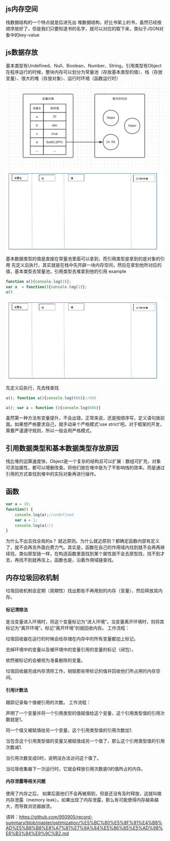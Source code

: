 ## js内存空间
栈数据结构的一个特点就是后进先出
堆数据结构，好比书架上的书，虽然已经按顺序放好了，但是我们只要知道书的名字，就可以对应的取下来，类似于JSON对象中的key-value
## js数据存放
基本类型有Undefined、Null、Boolean、Number、String，引用类型有Object
在程序运行的时候，整块内存可以划分为常量池（存放基本类型的值）、栈（存放变量）、很大的堆（存放对象）、运行时环境（函数运行时）
![](./images/memory-1.png)
![](./images/memory-2.png)
基本数据类型的值是直接在常量池里面可以拿到，而引用类型是拿到的是对象的引用
先定义后执行，其实就是在栈中先开辟一块内存空间，然后在拿到他所对应的值，基本类型去常量池，引用类型去堆拿到他的引用
example
```js
function a(){console.log(2)};
var a  = function(){console.log(1)};
a()
```
![](./images/memory-2.png)
先定义后执行，先去栈查找
```js
a(); function a(){console.log(666)}//666
```
```js
a(); var a = function (){console.log(666)}
```
虽然第一种方法有变量提升，不会出错，正常来说，还是按顺序写，定义语句放前面。如果想严格要求自己，就手动来个严格模式‘use strict’吧。对于框架的开发，需要严谨遵守规则，所以一般会用严格模式。
## 引用数据类型和基本数据类型存放原因
栈比堆的运算速度快，Object是一个复杂的结构且可以扩展：数组可扩充，对象可添加属性，都可以增删改查。将他们放在堆中是为了不影响栈的效率。而是通过引用的方式查找到堆中的实际对象再进行操作。
## 函数
```js
var a = 10;
function() {
	console.log(a);//undefined
	var a = 1;
	console.log(a)//1
}
```
为什么不出去找全局的a？ 
就近原则。为什么就近原则？都确定函数内部有定义了，就不会再去外面白费力气。其实是，函数在自己的作用域内找到就不会再再继续找，类似原型链一样，在构造函数里面找到某个属性就不会去原型找，找不到才去，再找不到就再往上。函数也是，沿着作用域链查找。
## 内存垃圾回收机制
垃圾回收机制会定期（周期性）找出那些不再用到的内存（变量），然后释放其内存。
#### 标记清除法
是当变量进入环境时，将这个变量标记为“进入环境”。当变量离开环境时，则将其标记为“离开环境”。标记“离开环境”的就回收内存。
工作流程：

垃圾回收器在运行的时候会给存储在内存中的所有变量都加上标记。

去掉环境中的变量以及被环境中的变量引用的变量的标记（闭包）。

依然被标记的会被视为准备删除的变量。

垃圾回收器完成内存清除工作，销毁那些带标记的值并回收他们所占用的内存空间。
#### 引用计数法
跟踪记录每个值被引用的次数。
工作流程：

声明了一个变量并将一个引用类型的值赋值给这个变量，这个引用类型值的引用次数就是1。

同一个值又被赋值给另一个变量，这个引用类型值的引用次数加1.

当包含这个引用类型值的变量又被赋值成另一个值了，那么这个引用类型值的引用次数减1.

当引用次数变成0时，说明没办法访问这个值了。

当垃圾收集器下一次运行时，它就会释放引用次数是0的值所占的内存。
#### 内存泄露等相关问题
使用了内存之后， 如果后面他们不会再被用到，但是还没有及时释放，这就叫做内存泄露（memory leak）。如果出现了内存泄露，那么有可能使得内存越来越大，而导致浏览器崩溃。

请转：https://github.com/950905/record-summary/blob/master/optimization/%E5%BC%80%E5%8F%91%E4%B8%AD%E5%B8%B8%E8%A7%81%E7%9A%84%E5%86%85%E5%AD%98%E6%B3%84%E9%9C%B2.md
